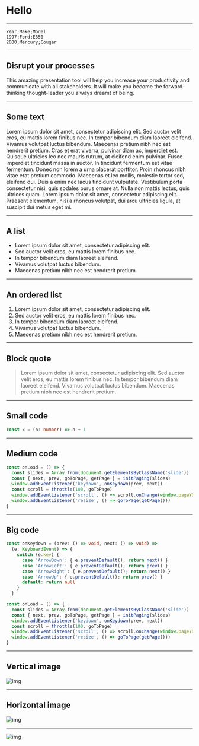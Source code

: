 # Hello

---

```dsv;
Year;Make;Model
1997;Ford;E350
2000;Mercury;Cougar
```

---

## Disrupt your processes

This amazing presentation tool will help you increase your productivity and communicate with all stakeholders. It will make you become the forward-thinking thought-leader you always dreamt of being.

---

## **Some** text

 Lorem ipsum dolor sit amet, consectetur adipiscing elit. Sed auctor velit eros, eu mattis lorem finibus nec. In tempor bibendum diam laoreet eleifend. Vivamus volutpat luctus bibendum. Maecenas pretium nibh nec est hendrerit pretium. Cras et erat viverra, pulvinar diam ac, imperdiet est. Quisque ultricies leo nec mauris rutrum, at eleifend enim pulvinar. Fusce imperdiet tincidunt massa in auctor. In tincidunt fermentum est vitae fermentum. Donec non lorem a urna placerat porttitor. Proin rhoncus nibh vitae erat pretium commodo. Maecenas et leo mollis, molestie tortor sed, eleifend dui. Duis a enim nec lacus tincidunt vulputate. Vestibulum porta consectetur nisi, quis sodales purus ornare at. Nulla non mattis lectus, quis ultrices quam. Lorem ipsum dolor sit amet, consectetur adipiscing elit. Praesent elementum, nisi a rhoncus volutpat, dui arcu ultricies ligula, at suscipit dui metus eget mi.

---

## A list

* Lorem ipsum dolor sit amet, consectetur adipiscing elit.
* Sed auctor velit eros, eu mattis lorem finibus nec.
* In tempor bibendum diam laoreet eleifend.
* Vivamus volutpat luctus bibendum.
* Maecenas pretium nibh nec est hendrerit pretium.

---

## An ordered list

1. Lorem ipsum dolor sit amet, consectetur adipiscing elit.
2. Sed auctor velit eros, eu mattis lorem finibus nec.
3. In tempor bibendum diam laoreet eleifend.
4. Vivamus volutpat luctus bibendum.
5. Maecenas pretium nibh nec est hendrerit pretium.

---

## Block quote

>  Lorem ipsum dolor sit amet, consectetur adipiscing elit. Sed auctor velit eros, eu mattis lorem finibus nec. In tempor bibendum diam laoreet eleifend. Vivamus volutpat luctus bibendum. Maecenas pretium nibh nec est hendrerit pretium.

---


## Small code

```ts
const x = (n: number) => n + 1
```

---

## Medium code

```ts
const onLoad = () => {
  const slides = Array.from(document.getElementsByClassName('slide'))
  const { next, prev, goToPage, getPage } = initPaging(slides)
  window.addEventListener('keydown', onKeydown(prev, next))
  const scroll = throttle(100, goToPage)
  window.addEventListener('scroll', () => scroll.onChange(window.pageYOffset / window.innerHeight))
  window.addEventListener('resize', () => goToPage(getPage()))
}
```

---

## Big code

```ts
const onKeydown = (prev: () => void, next: () => void) =>
  (e: KeyboardEvent) => {
    switch (e.key) {
      case 'ArrowDown': { e.preventDefault(); return next() }
      case 'ArrowLeft': { e.preventDefault(); return prev() }
      case 'ArrowRight': { e.preventDefault(); return next() }
      case 'ArrowUp': { e.preventDefault(); return prev() }
      default: return null
    }
  }

const onLoad = () => {
  const slides = Array.from(document.getElementsByClassName('slide'))
  const { next, prev, goToPage, getPage } = initPaging(slides)
  window.addEventListener('keydown', onKeydown(prev, next))
  const scroll = throttle(100, goToPage)
  window.addEventListener('scroll', () => scroll.onChange(window.pageYOffset / window.innerHeight))
  window.addEventListener('resize', () => goToPage(getPage()))
}
```
---

## Vertical image

![img](./images/vertical.png)

---

## Horizontal image

![img](./images/horizontal.png)

---

![img](./images/horizontal.png)
